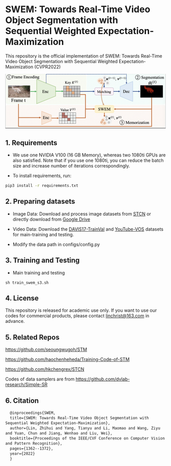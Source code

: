 # SWEM: Towards Real-Time Video Object Segmentation with Sequential Weighted Expectation-Maximization

This repository is the official implementation of SWEM: Towards Real-Time Video Object Segmentation with Sequential Weighted Expectation-Maximization (CVPR2022)

![](https://github.com/lmm077/SWEM/blob/main/assets/pipeline.png)


## 1. Requirements

- We use  one NVIDIA V100 (16 GB Memory), whereas two 1080ti GPUs are also satisfied. Note that if you use one 1080ti, you can reduce the batch size and increase number of iterations correspondingly.

- To install requirements, run:

```bash
pip3 install -r requirements.txt
```

## 2. Preparing datasets

- Image Data: Download and process image datasets from [STCN](https://github.com/hkchengrex/STCN) or directly download from [Google Drive](https://drive.google.com/file/d/12hfHQ5cBflEearH7rWiJs6q-B00UyQhx/view?usp=sharing)

- Video Data: Download the [DAVIS17-TrainVal](https://data.vision.ee.ethz.ch/csergi/share/davis/DAVIS-2017-trainval-480p.zip) and  [YouTube-VOS](https://youtube-vos.org/) datasets for main-training and testing. 

- Modify the data path in configs/config.py

## 3. Training and Testing

- Main training and testing

```
sh train_swem_s3.sh
```

## 4. License

This repository is released for academic use only. If you want to use our codes for commercial products, please contact linchrist@163.com in advance.

## 5. Related Repos

https://github.com/seoungwugoh/STM

https://github.com/haochenheheda/Training-Code-of-STM

https://github.com/hkchengrex/STCN

Codes of data samplers are from https://github.com/dvlab-research/Simple-SR

## 6. Citation
```
  @inproceedings{SWEM,
  title={SWEM: Towards Real-Time Video Object Segmentation with Sequential Weighted Expectation-Maximization},
  author={Lin, Zhihui and Yang, Tianyu and Li, Maomao and Wang, Ziyu and Yuan, Chun and Jiang, Wenhao and Liu, Wei},
  booktitle={Proceedings of the IEEE/CVF Conference on Computer Vision and Pattern Recognition},
  pages={1362--1372},
  year={2022}
  }
```
